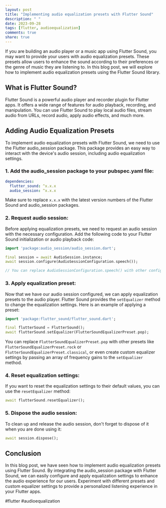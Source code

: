 ```yaml
---
layout: post
title: "Implementing audio equalization presets with Flutter Sound"
description: " "
date: 2023-09-28
tags: [flutter, audioequalization]
comments: true
share: true
---
```


If you are building an audio player or a music app using Flutter Sound, you may want to provide your users with audio equalization presets. These presets allow users to enhance the sound according to their preferences or the genre of music they are listening to. In this blog post, we will explore how to implement audio equalization presets using the Flutter Sound library.

## What is Flutter Sound?

Flutter Sound is a powerful audio player and recorder plugin for Flutter apps. It offers a wide range of features for audio playback, recording, and manipulation. You can use Flutter Sound to play local audio files, stream audio from URLs, record audio, apply audio effects, and much more.

## Adding Audio Equalization Presets

To implement audio equalization presets with Flutter Sound, we need to use the Flutter audio_session package. This package provides an easy way to interact with the device's audio session, including audio equalization settings.

### 1. Add the audio_session package to your pubspec.yaml file:

```yaml
dependencies:
  flutter_sound: ^x.x.x
  audio_session: ^x.x.x
```

Make sure to replace `x.x.x` with the latest version numbers of the Flutter Sound and audio_session packages.

### 2. Request audio session:

Before applying equalization presets, we need to request an audio session with the necessary configuration. Add the following code to your Flutter Sound initialization or audio playback code:

```dart
import 'package:audio_session/audio_session.dart';

final session = await AudioSession.instance;
await session.configure(AudioSessionConfiguration.speech());

// You can replace AudioSessionConfiguration.speech() with other configurations as per your requirements.
```

### 3. Apply equalization preset:

Now that we have our audio session configured, we can apply equalization presets to the audio player. Flutter Sound provides the `setEqualizer` method to change the equalization settings. Here is an example of applying a preset:

```dart
import 'package:flutter_sound/flutter_sound.dart';

final flutterSound = FlutterSound();
await flutterSound.setEqualizer(FlutterSoundEqualizerPreset.pop);
```

You can replace `FlutterSoundEqualizerPreset.pop` with other presets like `FlutterSoundEqualizerPreset.rock` or `FlutterSoundEqualizerPreset.classical`, or even create custom equalizer settings by passing an array of frequency gains to the `setEqualizer` method.

### 4. Reset equalization settings:

If you want to reset the equalization settings to their default values, you can use the `resetEqualizer` method:

```dart
await flutterSound.resetEqualizer();
```

### 5. Dispose the audio session:

To clean up and release the audio session, don't forget to dispose of it when you are done using it:

```dart
await session.dispose();
```

## Conclusion

In this blog post, we have seen how to implement audio equalization presets using Flutter Sound. By integrating the audio_session package with Flutter Sound, we can easily configure and apply equalization settings to enhance the audio experience for our users. Experiment with different presets and custom equalizer settings to provide a personalized listening experience in your Flutter apps.

#flutter #audioequalization